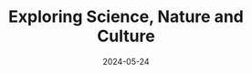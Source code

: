---
# Leave the homepage title empty to use the site title
title: 'Exploring Science, Nature and Culture'
date: 2024-05-24
type: landing

design:
  # Default section spacing
  spacing: "6rem"

sections:
  - block: markdown
    content:
      title: 'Welcome'
      subtitle: ''
      text: |-
        ![Skyline of HK at night](/images/landing.jpg)

        ## Exploring Science, Nature and Culture

        I am researcher currently in the field of developing novel antivirals. On this page I will share my latest insights and perspectives on antiviral research, medicinal chemistry and organic chemistry. Currently based in the vibrant city of Hong Kong, I am eager to learn more about the local Cantonese culture. Therefore, I am not only exploring the city, but I also traveling around Guangdong and learning Cantonese. 
        
        For the latest updates on my research and adventures, please feel free to follow my <a href="https://fediscience.org/@chem_synthesis" rel="me">Mastodon</a> account.  
    design:
      columns: '1'
  - block: collection
    id: news
    content:
      title: My latest thoughts
      subtitle: ''
      text: ''
      # Page type to display. E.g. post, talk, publication...
      page_type: post
      # Choose how many pages you would like to display (0 = all pages)
      count: 5
      # Filter on criteria
      filters:
        author: ""
        category: ""
        tag: ""
        exclude_featured: false
        exclude_future: false
        exclude_past: false
        publication_type: ""
      # Choose how many pages you would like to offset by
      offset: 0
      # Page order: descending (desc) or ascending (asc) date.
      order: desc
    design:
      # Choose a layout view
      view: article-grid
      # Reduce spacing
      spacing:
        padding: [0, 0, 0, 0]
---